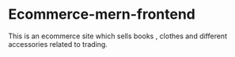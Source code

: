 # Ecommerce-mern-frontend
This is an ecommerce site which sells books , clothes and different accessories related to trading.
